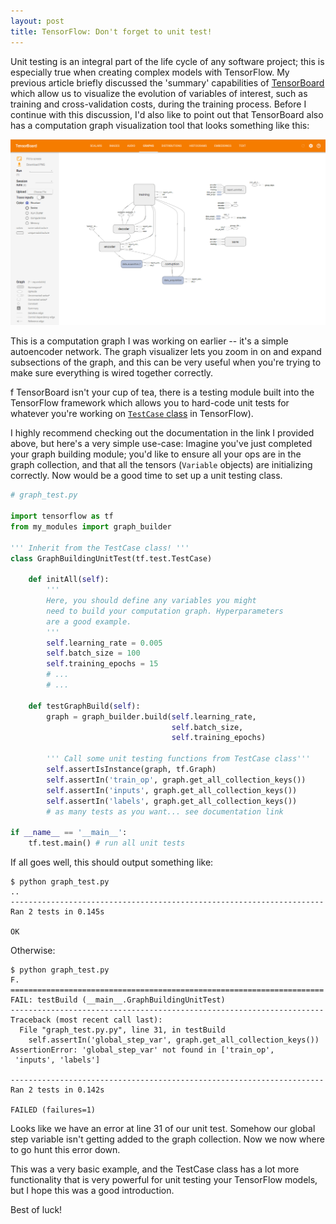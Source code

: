 ```yaml
---
layout: post
title: TensorFlow: Don't forget to unit test!
---
```

Unit testing is an integral part of the life cycle of any software project; this is especially true when creating complex models with TensorFlow. My previous article briefly discussed the 'summary' capabilities of [TensorBoard](https://www.tensorflow.org/get_started/summaries_and_tensorboard?lipi=urn%3Ali%3Apage%3Ad_flagship3_pulse_read%3BhDaHDgrsRBOU7QwE13JCOA%3D%3D) which allow us to visualize the evolution of variables of interest, such as training and cross-validation costs, during the training process. Before I continue with this discussion, I'd also like to point out that TensorBoard also has a computation graph visualization tool that looks something like this:

![autoencoder](/images/autoencoder.png)

This is a computation graph I was working on earlier -- it's a simple autoencoder network. The graph visualizer lets you zoom in on and expand subsections of the graph, and this can be very useful when you're trying to make sure everything is wired together correctly.

f TensorBoard isn't your cup of tea, there is a testing module built into the TensorFlow framework which allows you to hard-code unit tests for whatever you're working on [`TestCase` class](https://www.tensorflow.org/api_docs/python/tf/test/TestCase?lipi=urn%3Ali%3Apage%3Ad_flagship3_pulse_read%3BhDaHDgrsRBOU7QwE13JCOA%3D%3D) in TensorFlow).

I highly recommend checking out the documentation in the link I provided above, but here's a very simple use-case: Imagine you've just completed your graph building module; you'd like to ensure all your ops are in the graph collection, and that all the tensors (`Variable` objects) are initializing correctly. Now would be a good time to set up a unit testing class.

```python
# graph_test.py

import tensorflow as tf
from my_modules import graph_builder

''' Inherit from the TestCase class! '''
class GraphBuildingUnitTest(tf.test.TestCase)

    def initAll(self):
        '''
        Here, you should define any variables you might﻿
        need to build your computation graph. Hyperparameters
        are a good example.﻿﻿
        '''
        self.learning_rate = 0.005
        self.batch_size = 100
        self.training_epochs = 15﻿﻿﻿﻿﻿﻿
        # ...
        # ...

    def testGraphBuild(self):
        graph = graph_builder.build(self.learning_rate,
                                    self.batch_size,
                                    self.training_epochs)

        ''' Call some unit testing functions from TestCase class'''
        self.assertIsInstance(graph, tf.Graph)
        self.assertIn('train_op', graph.get_all_collection_keys())
        self.assertIn('inputs', graph.get_all_collection_keys())﻿
        self.assertIn('labels', graph.get_all_collection_keys())
        # as many tests as you want... see documentation link

if __name__ == '__main__':
    tf.test.main() # run all unit tests﻿
```

If all goes well, this should output something like:

```
$ python graph_test.py
..
----------------------------------------------------------------------
Ran 2 tests in 0.145s

OK
```

Otherwise:

```
$ python graph_test.py
F.
======================================================================
FAIL: testBuild (__main__.GraphBuildingUnitTest)
----------------------------------------------------------------------
Traceback (most recent call last):
  File "graph_test.py.py", line 31, in testBuild
    self.assertIn('global_step_var', graph.get_all_collection_keys())
AssertionError: 'global_step_var' not found in ['train_op',
 'inputs', 'labels']

----------------------------------------------------------------------
Ran 2 tests in 0.142s

FAILED (failures=1)
```

Looks like we have an error at line 31 of our unit test. Somehow our global step variable isn't getting added to the graph collection. Now we now where to go hunt this error down.

This was a very basic example, and the TestCase class has a lot more functionality that is very powerful for unit testing your TensorFlow models, but I hope this was a good introduction.

Best of luck!
